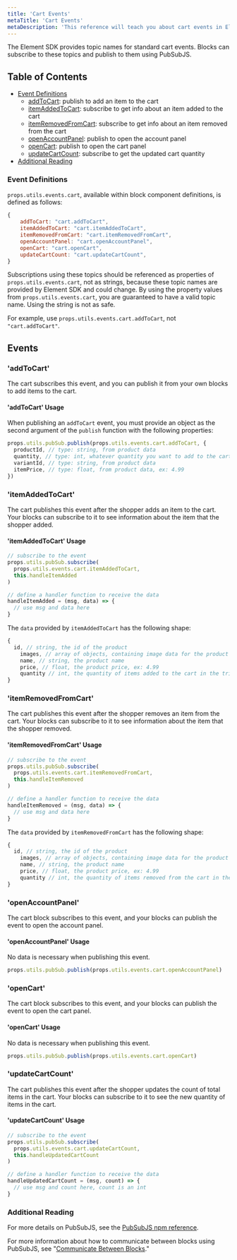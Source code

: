```yaml
---
title: 'Cart Events'
metaTitle: 'Cart Events'
metaDescription: 'This reference will teach you about cart events in Element.'
---
```


The Element SDK provides topic names for standard cart events. Blocks can subscribe to these topics and publish to them using PubSubJS.

## Table of Contents

- [Event Definitions](#eventdefinitions)
  - [addToCart](#'addtocart'): publish to add an item to the cart
  - [itemAddedToCart](#'itemaddedtocart'): subscribe to get info about an item added to the cart
  - [itemRemovedFromCart](#'itemremovedfromcart'): subscribe to get info about an item removed from the cart
  - [openAccountPanel](#'openaccountpanel'): publish to open the account panel
  - [openCart](#'opencart'): publish to open the cart panel
  - [updateCartCount](#'updatecartcount'): subscribe to get the updated cart quantity
- [Additional Reading](#additionalreading)

### Event Definitions

`props.utils.events.cart`, available within block component definitions, is defined as follows:

```javascript
{
    addToCart: "cart.addToCart",
    itemAddedToCart: "cart.itemAddedToCart",
    itemRemovedFromCart: "cart.itemRemovedFromCart",
    openAccountPanel: "cart.openAccountPanel",
    openCart: "cart.openCart",
    updateCartCount: "cart.updateCartCount",
}
```

Subscriptions using these topics should be referenced as properties of `props.utils.events.cart`, not as strings, because these topic names are provided by Element SDK and could change. By using the property values from `props.utils.events.cart`, you are guaranteed to have a valid topic name. Using the string is not as safe.

For example, use `props.utils.events.cart.addToCart`, not `"cart.addToCart"`.

## Events

### 'addToCart'

The cart subscribes this event, and you can publish it from your own blocks to add items to the cart.

#### 'addToCart' Usage

When publishing an `addToCart` event, you must provide an object as the second argument of the `publish` function with the following properties:

```javascript
props.utils.pubSub.publish(props.utils.events.cart.addToCart, {
  productId, // type: string, from product data
  quantity, // type: int, whatever quantity you want to add to the cart, ex: 1
  variantId, // type: string, from product data
  itemPrice, // type: float, from product data, ex: 4.99
})
```

### 'itemAddedToCart'

The cart publishes this event after the shopper adds an item to the cart. Your blocks can subscribe to it to see information about the item that the shopper added.

#### 'itemAddedToCart' Usage

```javascript
// subscribe to the event
props.utils.pubSub.subscribe(
  props.utils.events.cart.itemAddedToCart,
  this.handleItemAdded
)

// define a handler function to receive the data
handleItemAdded = (msg, data) => {
  // use msg and data here
}
```

The `data` provided by `itemAddedToCart` has the following shape:

```javascript
{
  id, // string, the id of the product
    images, // array of objects, containing image data for the product
    name, // string, the product name
    price, // float, the product price, ex: 4.99
    quantity // int, the quantity of items added to the cart in the triggering action
}
```

### 'itemRemovedFromCart'

The cart publishes this event after the shopper removes an item from the cart. Your blocks can subscribe to it to see information about the item that the shopper removed.

#### 'itemRemovedFromCart' Usage

```javascript
// subscribe to the event
props.utils.pubSub.subscribe(
  props.utils.events.cart.itemRemovedFromCart,
  this.handleItemRemoved
)

// define a handler function to receive the data
handleItemRemoved = (msg, data) => {
  // use msg and data here
}
```

The `data` provided by `itemRemovedFromCart` has the following shape:

```javascript
{
  id, // string, the id of the product
    images, // array of objects, containing image data for the product
    name, // string, the product name
    price, // float, the product price, ex: 4.99
    quantity // int, the quantity of items removed from the cart in the triggering action
}
```

### 'openAccountPanel'

The cart block subscribes to this event, and your blocks can publish the event to open the account panel.

#### 'openAccountPanel' Usage

No data is necessary when publishing this event.

```javascript
props.utils.pubSub.publish(props.utils.events.cart.openAccountPanel)
```

### 'openCart'

The cart block subscribes to this event, and your blocks can publish the event to open the cart panel.

#### 'openCart' Usage

No data is necessary when publishing this event.

```javascript
props.utils.pubSub.publish(props.utils.events.cart.openCart)
```

### 'updateCartCount'

The cart publishes this event after the shopper updates the count of total items in the cart. Your blocks can subscribe to it to see the new quantity of items in the cart.

#### 'updateCartCount' Usage

```javascript
// subscribe to the event
props.utils.pubSub.subscribe(
  props.utils.events.cart.updateCartCount,
  this.handleUpdatedCartCount
)

// define a handler function to receive the data
handleUpdatedCartCount = (msg, count) => {
  // use msg and count here, count is an int
}
```

### Additional Reading

For more details on PubSubJS, see the [PubSubJS npm reference](https://www.npmjs.com/package/pubsub-js).

For more information about how to communicate between blocks using PubSubJS, see "[Communicate Between Blocks](/how-to/communicate-between-blocks)."
